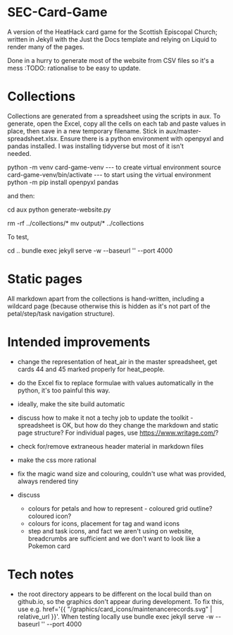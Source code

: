 # SEC-Card-Game
A version of the HeatHack card game for the Scottish Episcopal Church; written in Jekyll with the Just the Docs template and relying on Liquid to render
many of the pages.

Done in a hurry to generate most of the website from CSV files so it's a mess :TODO: rationalise to be easy to update.

# Collections

Collections are generated from a spreadsheet using the scripts in aux.  To generate, open the Excel, copy all the cells on each tab and paste values in place, then save in a new
temporary filename.  Stick in aux/master-spreadsheet.xlsx.  Ensure there is a python environment with openpyxl and pandas installed.  I was installing tidyverse but most of it isn't  
needed.

python -m venv card-game-venv   --- to create virtual environment 
source card-game-venv/bin/activate --- to start using the virtual environment
python -m pip install openpyxl pandas

 and then:

cd aux
python generate-website.py

rm -rf ../collections/*
mv output/* ../collections

To test, 

cd ..
bundle exec jekyll serve -w --baseurl '' --port 4000


# Static pages

All markdown apart from the collections is hand-written, including a wildcard page (because otherwise this is hidden as it's not part of the petal/step/task navigation structure).


# Intended improvements

- change the representation of heat_air in the master spreadsheet, get cards 44 and 45 marked properly for heat_people.
- do the Excel fix to replace formulae with values automatically in the python, it's too painful this way.
- ideally, make the site build automatic
- discuss how to make it not a techy job to update the toolkit - spreadsheet is OK, but how do they change the markdown and static page structure? For individual pages, use https://www.writage.com/?
- check for/remove extraneous header material in markdown files
- make the css more rational

- fix the magic wand size and colouring, couldn't use what was provided, always rendered tiny

- discuss 
    - colours for petals and how to represent - coloured grid outline?  coloured icon?
    - colours for icons, placement for tag and wand icons
    - step and task icons, and fact we aren't using on website, breadcrumbs are sufficient and we don't want to look like a Pokemon card


# Tech notes

- the root directory appears to be different on the local build than on github.io, so the graphics don't appear during development.  To fix this, use e.g. href='{{ "/graphics/card_icons/maintenancerecords.svg" | relative_url }}'.  When testing locally use 
bundle exec jekyll serve -w --baseurl '' --port 4000


